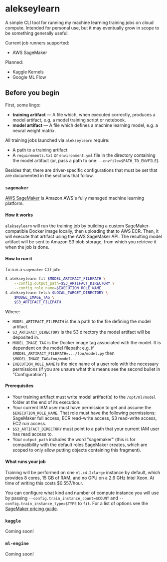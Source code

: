 # alekseylearn

A simple CLI tool for running my machine learning training jobs on cloud compute. Intended for personal use, but it may eventually grow in scope to be something generally useful.

Current job runners supported:

* AWS SageMaker

Planned:

* Kaggle Kernels
* Google ML Flow

## Before you begin

First, some lingo:

* **training artifact** &mdash; A file which, when executed correctly, produces a model artifact, e.g. a model training script or notebook.
* **model artifact** &mdash; A file which defines a machine learning model, e.g. a neural weight matrix.

All training jobs launched via `alekseylearn` require:

* A path to a training artifact
* A `requirements.txt` or `environment.yml` file in the directory containing the model artifact (or, pass a path to one: `--envfile=$PATH_TO_ENVFILE`).

Besides that, there are driver-specific configurations that must be set that are documented in the sections that follow.

### `sagemaker`

[AWS SageMaker](https://aws.amazon.com/sagemaker/) is Amazon AWS's fully managed machine learning platform.

#### How it works

`alekseylearn` will run the training job by building a custom SageMaker-compatible Docker image locally, then uploading that to AWS ECR. Then, it will execute that artifact using the AWS SageMaker API. The resulting model artifact will be sent to Amazon S3 blob storage, from which you retrieve it when the job is done.

#### How to run it

To run a `sagemaker` CLI job:

```bash
$ alekseylearn fit $MODEL_ARTIFACT_FILEPATH \
    --config.output_path=$S3_ARTIFACT_DIRECTORY \
    --config.role_name=$EXECUTION_ROLE_NAME
$ alekseylearn fetch $LOCAL_TARGET_DIRECTORY \
    $MODEL_IMAGE_TAG \
    $S3_ARTIFACT_FILEPATH
```

Where:

* `MODEL_ARTIFACT_FILEPATH` is the a path to the file defining the model artifact.
* `S3_ARTIFACT_DIRECTORY` is the S3 directory the model artifact will be deposited in.
* `MODEL_IMAGE_TAG` is the Docker image tag associated with the model. It is dependent on the model filepath: e.g. if `$MODEL_ARTIFACT_FILEPATH=.../foo/model.py` then `$MODEL_IMAGE_TAG=foo/model`.
* `EXECUTION_ROLE_NAME` is the nice name of a user role with the necessary permissions (if you are unsure what this means see the second bullet in "Configuration").

#### Prerequisites

* Your training artifact must write model artifact(s) to the `/opt/ml/model` folder at the end of its execution.
* Your current IAM user must have permission to get and assume the `$EXECUTION_ROLE_NAME`. That role must have the following permissions: SageMaker full access, ECR read-write access, S3 read-write access, EC2 run access.
* `$S3_ARTIFACT_DIRECTORY` must point to a path that your current IAM user has read access to.
* Your `output_path` includes the word "sagemaker" (this is for compatibility with the default roles SageMaker creates, which are scoped to only allow putting objects containing this fragment).

#### What runs your job

Training will be performed on one `ml.c4.2xlarge` instance by default, which provides 8 cores, 15 GB of RAM, and no GPU on a 2.9 GHz Intel Xeon. At time of writing this costs $0.557/hour.

You can configure what kind and number of compute instance you will use by passing `--config.train_instance_count=$COUNT` and `--config.train_instance_type=$TYPE` to `fit`. For a list of options see the [SageMaker pricing guide](https://aws.amazon.com/sagemaker/pricing/).

### `kaggle`

Coming soon!

### `ml-engine`

Coming soon!